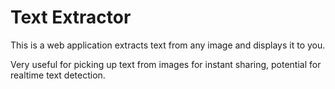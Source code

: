 # Text Extractor

This is a web application extracts text from any image and displays it to you.

Very useful for picking up text from images for instant sharing, potential for realtime text detection.